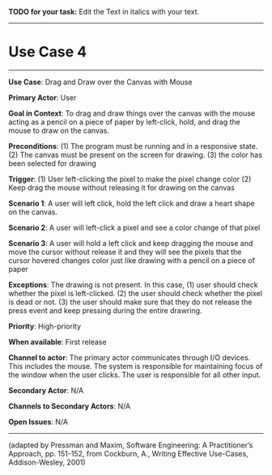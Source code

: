 **TODO for your task:** Edit the Text in italics with your text.

<hr>

# Use Case 4

<hr>

**Use Case**: Drag and Draw over the Canvas with Mouse 

**Primary Actor**: User

**Goal in Context**: To drag and draw things over the canvas with the mouse acting as a pencil on a piece of paper by left-click, hold, and drag the mouse to draw on the canvas.

**Preconditions**: (1) The program must be running and in a responsive state. (2) The canvas must be present on the screen for drawing. (3) the color has been selected for drawing

**Trigger**: (1) User left-clicking the pixel to make the pixel change color (2) Keep drag the mouse without releasing it for drawing on the canvas
  
**Scenario 1**: A user will left click, hold the left click and draw a heart shape on the canvas. 

**Scenario 2**: A user will left-click a pixel and see a color change of that pixel

**Scenario 3**: A user will hold a left click and keep dragging the mouse and move the cursor without release it and they will see the pixels that the cursor hovered changes color just like drawing with a pencil on a piece of paper
 
**Exceptions**: The drawing is not present. In this case, (1) user should check whether the pixel is left-clicked. (2) the user should check whether the pixel is dead or not. (3) the user should make sure that they do not release the press event and keep pressing during the entire drawring.

**Priority**: High-priority

**When available**: First release

**Channel to actor**: The primary actor communicates through I/O devices. This includes the mouse. The system is responsible for maintaining focus of the window when the user clicks. The user is responsible for all other input.

**Secondary Actor**: N/A

**Channels to Secondary Actors**: N/A

**Open Issues**: N/A

<hr>



(adapted by Pressman and Maxim, Software Engineering: A Practitioner’s Approach, pp. 151-152, from Cockburn,
A., Writing Effective Use-Cases, Addison-Wesley, 2001)
